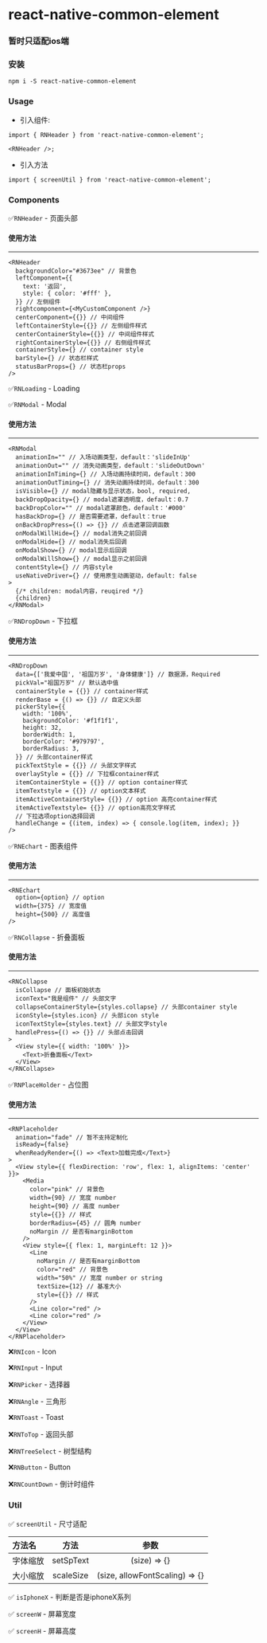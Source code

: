 # react-native-common-element

### 暂时只适配ios端

### 安装
`npm i -S react-native-common-element`

### Usage

- 引入组件:

```
import { RNHeader } from 'react-native-common-element';

<RNHeader />;
```

- 引入方法

`import { screenUtil } from 'react-native-common-element';`

### Components
✅`RNHeader` - 页面头部

#### 使用方法
---
```
<RNHeader
  backgroundColor="#3673ee" // 背景色
  leftComponent={{
    text: '返回',
    style: { color: '#fff' },
  }} // 左侧组件
  rightcomponent={<MyCustomComponent />}
  centerComponent={{}} // 中间组件
  leftContainerStyle={{}} // 左侧组件样式
  centerContainerStyle={{}} // 中间组件样式
  rightContainerStyle={{}} // 右侧组件样式
  containerStyle={} // container style
  barStyle={} // 状态栏样式
  statusBarProps={} // 状态栏props
/>
```

✅`RNLoading` - Loading

✅`RNModal` - Modal

#### 使用方法
---
```
<RNModal
  animationIn="" // 入场动画类型，default：'slideInUp'
  animationOut="" // 消失动画类型，default：'slideOutDown'
  animationInTiming={} // 入场动画持续时间，default：300
  animationOutTiming={} // 消失动画持续时间，default：300
  isVisible={} // modal隐藏与显示状态，bool, required,
  backDropOpacity={} // modal遮罩透明度，default：0.7
  backDropColor="" // modal遮罩颜色，default：'#000'
  hasBackDrop={} // 是否需要遮罩，default：true
  onBackDropPress={() => {}} // 点击遮罩回调函数
  onModalWillHide={} // modal消失之前回调
  onModalHide={} // modal消失后回调
  onModalShow={} // modal显示后回调
  onModalWillShow={} // modal显示之前回调
  contentStyle={} // 内容style
  useNativeDriver={} // 使用原生动画驱动，default: false
>
  {/* children: modal内容，reuqired */}
  {children}
</RNModal>
```

✅`RNDropDown` - 下拉框

#### 使用方法
---
```
<RNDropDown
  data={['我爱中国', '祖国万岁', '身体健康']} // 数据源，Required
  pickVal="祖国万岁" // 默认选中值
  containerStyle = {{}} // container样式
  renderBase = {() => {}} // 自定义头部
  pickerStyle={{
    width: '100%',
    backgroundColor: '#f1f1f1',
    height: 32,
    borderWidth: 1,
    borderColor: '#979797',
    borderRadius: 3,
  }} // 头部container样式
  pickTextStyle = {{}} // 头部文字样式
  overlayStyle = {{}} // 下拉框container样式
  itemContainerStyle = {{}} // option container样式
  itemTextstyle = {{}} // option文本样式
  itemActiveContainerStyle= {{}} // option 高亮container样式
  itemActiveTextstyle= {{}} // option高亮文字样式
  // 下拉选项option选择回调
  handleChange = {(item, index) => { console.log(item, index); }}
/>
```

✅`RNEchart` - 图表组件

#### 使用方法
---
```
<RNEchart
  option={option} // option
  width={375} // 宽度值
  height={500} // 高度值
/>
```

✅`RNCollapse` - 折叠面板

#### 使用方法
---
```
<RNCollapse
  isCollapse // 面板初始状态
  iconText="我是组件" // 头部文字
  collapseContainerStyle={styles.collapse} // 头部container style
  iconStyle={styles.icon} // 头部icon style
  iconTextStyle={styles.text} // 头部文字style
  handlePress={() => {}} // 头部点击回调
>
  <View style={{ width: '100%' }}>
    <Text>折叠面板</Text>
  </View>
</RNCollapse>
```

✅`RNPlaceHolder` - 占位图

#### 使用方法
---
```
<RNPlaceholder
  animation="fade" // 暂不支持定制化
  isReady={false}
  whenReadyRender={() => <Text>加载完成</Text>}
>
  <View style={{ flexDirection: 'row', flex: 1, alignItems: 'center' }}>
    <Media
      color="pink" // 背景色
      width={90} // 宽度 number
      height={90} // 高度 number
      style={{}} // 样式
      borderRadius={45} // 圆角 number
      noMargin // 是否有marginBottom
    />
    <View style={{ flex: 1, marginLeft: 12 }}>
      <Line
        noMargin // 是否有marginBottom
        color="red" // 背景色
        width="50%" // 宽度 number or string
        textSize={12} // 基准大小
        style={{}} // 样式
      />
      <Line color="red" />
      <Line color="red" />
    </View>
  </View>
</RNPlaceholder>
```

❌`RNIcon` - Icon

❌`RNInput` - Input

❌`RNPicker` - 选择器

❌`RNAngle` - 三角形

❌`RNToast` - Toast

❌`RNToTop` - 返回头部

❌`RNTreeSelect` - 树型结构

❌`RNButton` - Button

❌`RNCountDown` - 倒计时组件


### Util
✅ `screenUtil` - 尺寸适配

方法名|方法|参数
:-|:-:|:-:
字体缩放|setSpText|(size) => {}
大小缩放|scaleSize|(size, allowFontScaling) => {}


✅ `isIphoneX` - 判断是否是iphoneX系列

✅ `screenW` - 屏幕宽度

✅ `screenH` - 屏幕高度